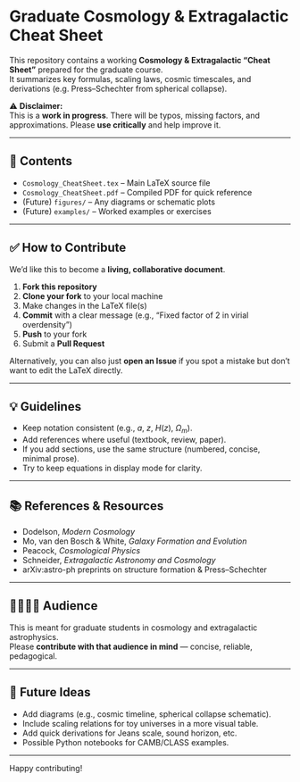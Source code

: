 # Graduate Cosmology & Extragalactic Cheat Sheet

This repository contains a working **Cosmology & Extragalactic “Cheat Sheet”** prepared for the graduate course.  
It summarizes key formulas, scaling laws, cosmic timescales, and derivations (e.g. Press–Schechter from spherical collapse).

⚠️ **Disclaimer:**  
This is a **work in progress**. There will be typos, missing factors, and approximations. Please **use critically** and help improve it.

---

## 📂 Contents
- `Cosmology_CheatSheet.tex` – Main LaTeX source file  
- `Cosmology_CheatSheet.pdf` – Compiled PDF for quick reference  
- (Future) `figures/` – Any diagrams or schematic plots  
- (Future) `examples/` – Worked examples or exercises  

---

## ✅ How to Contribute
We’d like this to become a **living, collaborative document**.

1. **Fork this repository**  
2. **Clone your fork** to your local machine  
3. Make changes in the LaTeX file(s)  
4. **Commit** with a clear message (e.g., “Fixed factor of 2 in virial overdensity”)  
5. **Push** to your fork  
6. Submit a **Pull Request**  

Alternatively, you can also just **open an Issue** if you spot a mistake but don’t want to edit the LaTeX directly.

---

## 💡 Guidelines
- Keep notation consistent (e.g., $a$, $z$, $H(z)$, $\Omega_m$).  
- Add references where useful (textbook, review, paper).  
- If you add sections, use the same structure (numbered, concise, minimal prose).  
- Try to keep equations in display mode for clarity.  

---

## 📚 References & Resources
- Dodelson, *Modern Cosmology*  
- Mo, van den Bosch & White, *Galaxy Formation and Evolution*  
- Peacock, *Cosmological Physics*  
- Schneider, *Extragalactic Astronomy and Cosmology*  
- arXiv:astro-ph preprints on structure formation & Press–Schechter  

---

## 👩‍🎓👨‍🎓 Audience
This is meant for graduate students in cosmology and extragalactic astrophysics.  
Please **contribute with that audience in mind** — concise, reliable, pedagogical.

---

## 🔮 Future Ideas
- Add diagrams (e.g., cosmic timeline, spherical collapse schematic).  
- Include scaling relations for toy universes in a more visual table.  
- Add quick derivations for Jeans scale, sound horizon, etc.  
- Possible Python notebooks for CAMB/CLASS examples.  

---

Happy contributing!  
